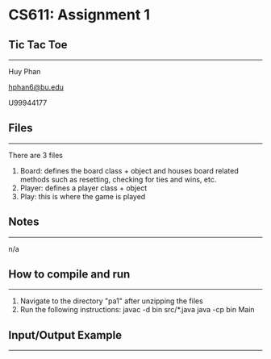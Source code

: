 # CS611:  Assignment 1
## Tic Tac Toe
---------------------------------------------------------------------------

Huy Phan

hphan6@bu.edu

U99944177

## Files
---------------------------------------------------------------------------
There are 3 files

1. Board: defines the board class + object and houses board related methods such as resetting, checking for ties and wins, etc.
2. Player: defines a player class + object
3. Play: this is where the game is played

## Notes
---------------------------------------------------------------------------
n/a

## How to compile and run
---------------------------------------------------------------------------
1. Navigate to the directory "pa1" after unzipping the files
2. Run the following instructions:
   <Example below>
   javac -d bin src/*.java
   java -cp bin Main

## Input/Output Example
---------------------------------------------------------------------------

